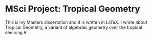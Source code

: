 # MSci Project: Tropical Geometry
This is my Masters dissertation and it is written in LaTeX. I wrote about Tropical Geometry, a variant of algebraic geometry over the tropical semiring $R$.
